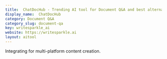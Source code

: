 ```yaml
---
title:  ChatDocHub - Trending AI tool for Document Q&A and best alternatives
display_name:  ChatDocHub
category: Document Q&A
category_slug: document-qa
key: writesparkle_ai
website: https://writesparkle.ai
layout: aitool
---
```


Integrating for multi-platform content creation.
